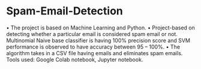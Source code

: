 # Spam-Email-Detection

• The project is based on Machine Learning and Python.
• Project-based on detecting whether a particular email is considered spam email or not.
Multinomial Naive base classifier is having 100% precision score and SVM performance 
is observed to have accuracy between 95 – 100%.
• The algorithm takes in a CSV file having emails and eliminates spam emails.
Tools used: Google Colab notebook, Jupyter notebook.
